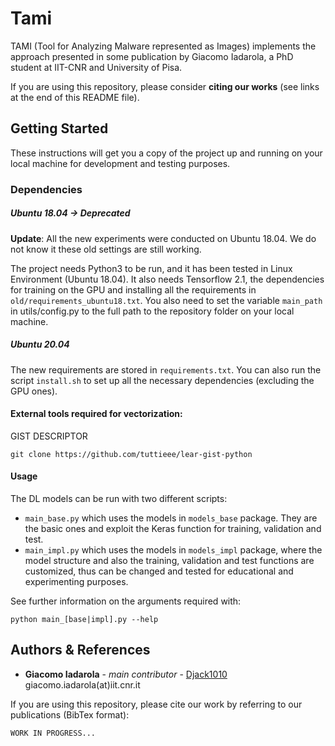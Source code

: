 # Tami

TAMI (Tool for Analyzing Malware represented as Images) implements the approach presented in some publication by 
Giacomo Iadarola, a PhD student at IIT-CNR and University of Pisa. 

If you are using this repository, please consider **citing our 
works** (see links at the end of this README file).

## Getting Started

These instructions will get you a copy of the project up and running on your local machine for development and testing purposes.

### Dependencies

##### Ubuntu 18.04 -> Deprecated

**Update**: All the new experiments were conducted on Ubuntu 18.04. We do not know it these old settings are still working.

The project needs Python3 to be run, and it has been tested in Linux Environment (Ubuntu 18.04).
It also needs Tensorflow 2.1, the dependencies for training on the GPU and installing all the requirements in 
`old/requirements_ubuntu18.txt`. You also need to set the variable `main_path` in utils/config.py to the full 
path to the repository folder on your local machine.

##### Ubuntu 20.04

The new requirements are stored in `requirements.txt`. You can also run the script `install.sh` to set up all the necessary 
dependencies (excluding the GPU ones).

#### External tools required for vectorization:
GIST DESCRIPTOR
```
git clone https://github.com/tuttieee/lear-gist-python
```

#### Usage

The DL models can be run with two different scripts:
* `main_base.py` which uses the models in `models_base` package. They are the basic ones and exploit the Keras function
for training, validation and test.
* `main_impl.py` which uses the models in `models_impl` package, where the model structure and also the training,
validation and test functions are customized, thus can be changed and tested for educational and experimenting purposes.

See further information on the arguments required with:
```
python main_[base|impl].py --help
```

## Authors & References

* **Giacomo Iadarola** - *main contributor* - [Djack1010](https://github.com/Djack1010) giacomo.iadarola(at)iit.cnr.it

If you are using this repository, please cite our work by referring to our publications (BibTex format):
```
WORK IN PROGRESS...
```
